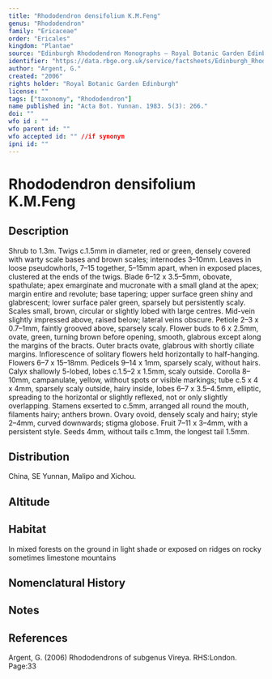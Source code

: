 ```yaml
---
title: "Rhododendron densifolium K.M.Feng"
genus: "Rhododendron"
family: "Ericaceae"
order: "Ericales"
kingdom: "Plantae"
source: "Edinburgh Rhododendron Monographs – Royal Botanic Garden Edinburgh"
identifier: "https://data.rbge.org.uk/service/factsheets/Edinburgh_Rhododendron_Monographs.xhtml"
author: "Argent, G."
created: "2006"
rights holder: "Royal Botanic Garden Edinburgh"
license: ""
tags: ["taxonomy", "Rhododendron"]
name published in: "Acta Bot. Yunnan. 1983. 5(3): 266."
doi: ""
wfo id : ""
wfo parent id: ""
wfo accepted id: "" //if synonym                      
ipni id: ""
---
```


                       

# Rhododendron densifolium K.M.Feng

## Description
Shrub to 1.3m. Twigs c.1.5mm in diameter, red or green, densely covered with warty scale bases and brown scales; internodes 3–10mm. Leaves in loose pseudo­whorls, 7–15 together, 5–15mm apart, when in exposed places, clustered at the ends of the twigs. Blade 6–12 x 3.5–5mm, obovate, spathulate; apex emarginate and mucronate with a small gland at the apex; margin entire and revolute; base tapering; upper surface green shiny and glabrescent; lower surface paler green, sparsely but persistently scaly. Scales small, brown, circular or slightly lobed with large centres. Mid-vein slightly impressed above, raised below; lateral veins obscure. Petiole 2–3 x 0.7–1mm, faintly grooved above, sparsely scaly. Flower buds to 6 x 2.5mm, ovate, green, turning brown before opening, smooth, glabrous except along the margins of the bracts. Outer bracts ovate, glabrous with shortly ciliate margins. Inflorescence of solitary flowers held horizontally to half-hanging. Flowers 6–7 x 15–18mm. Pedicels 9–14 x 1mm, sparsely scaly, without hairs. Calyx shallowly 5-lobed, lobes c.1.5–2 x 1.5mm, scaly outside. Corolla 8–10mm, campanulate, yellow, without spots or visible markings; tube c.5 x 4 x 4mm, sparsely scaly outside, hairy inside, lobes 6–7 x 3.5–4.5mm, elliptic, spreading to the horizontal or slightly reflexed, not or only slightly overlapping. Stamens exserted to c.5mm, arranged all round the mouth, filaments hairy; anthers brown. Ovary ovoid, densely scaly and hairy; style 2–4mm, curved downwards; stigma globose. Fruit 7–11 x 3–4mm, with a persistent style. Seeds 4mm, without tails c.1mm, the longest tail 1.5mm.

## Distribution
China, SE Yunnan, Malipo and Xichou.

## Altitude


## Habitat
In mixed forests on the ground in light shade or exposed on ridges on rocky sometimes limestone mountains

## Nomenclatural History

                       
## Notes


## References

Argent, G. (2006) Rhododendrons of subgenus Vireya. RHS:London. Page:33
